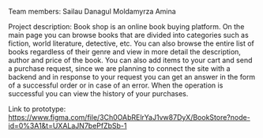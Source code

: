 Team members:
Sailau Danagul
Moldamyrza Amina


Project description: 
Book shop is an online book buying platform. On the main page you can browse books that are divided into categories such as fiction, world literature, detective, etc. You can also browse the entire list of books regardless of their genre and view in more detail the description, author and price of the book. You can also add items to your cart and send a purchase request, since we are planning to connect the site with a backend and in response to your request you can get an answer in the form of a successful order or in case of an error. When the operation is successful you can view the history of your purchases.

Link to prototype:
https://www.figma.com/file/3Ch0OAbRElrYaJ1vw87DyX/BookStore?node-id=0%3A1&t=UXALaJN7bePfZbSb-1

